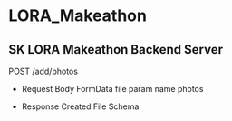 # LORA_Makeathon
SK LORA Makeathon Backend Server
-----
POST /add/photos

 - Request
 	Body FormData file param name photos

 - Response
	Created File Schema
